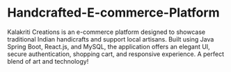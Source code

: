 # Handcrafted-E-commerce-Platform
Kalakriti Creations is an e-commerce platform designed to showcase traditional Indian handicrafts and support local artisans. Built using Java Spring Boot, React.js, and MySQL, the application offers an elegant UI, secure authentication, shopping cart, and responsive experience. A perfect blend of art and technology!
